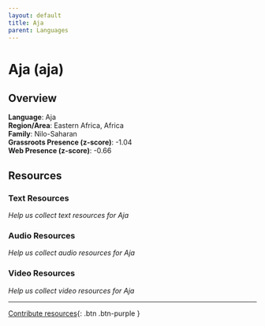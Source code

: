 ```yaml
---
layout: default
title: Aja
parent: Languages
---
```


# Aja (aja)

## Overview

**Language**: Aja  
**Region/Area**: Eastern Africa, Africa  
**Family**: Nilo-Saharan  
**Grassroots Presence (z-score)**: -1.04  
**Web Presence (z-score)**: -0.66  

## Resources

### Text Resources
*Help us collect text resources for Aja*

### Audio Resources
*Help us collect audio resources for Aja*

### Video Resources
*Help us collect video resources for Aja*

---

[Contribute resources](https://forms.office.com/e/1SfLJx3u1r){: .btn .btn-purple }
